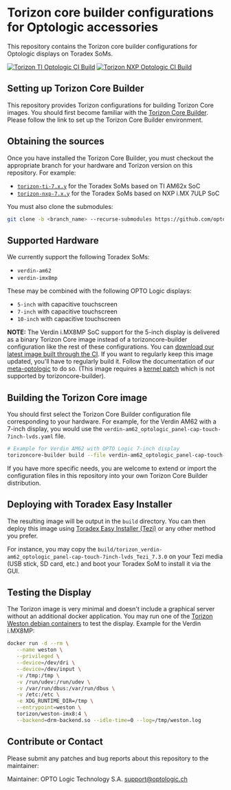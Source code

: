 # Torizon core builder configurations for Optologic accessories

This repository contains the Torizon core builder configurations for Optologic
displays on Toradex SoMs.

[![Torizon TI Optologic CI Build](https://github.com/optologic/torizon-optologic/actions/workflows/torizon-optologic-ti-ci.yml/badge.svg?branch=torizon-ti-7.x.y&event=push)](https://github.com/optologic/torizon-optologic/actions/workflows/torizon-optologic-ti-ci.yml)
[![Torizon NXP Optologic CI Build](https://github.com/optologic/torizon-optologic/actions/workflows/torizon-optologic-nxp-ci.yml/badge.svg?branch=torizon-nxp-7.x.y&event=push)](https://github.com/optologic/torizon-optologic/actions/workflows/torizon-optologic-nxp-ci.yml)

## Setting up Torizon Core Builder

This repository provides Torizon configurations for building Torizon Core
images. You should first become familiar with the [Torizon Core
Builder](https://developer.toradex.com/torizon/os-customization/torizoncore-builder-tool-customizing-torizoncore-images).
Please follow the link to set up the Torizon Core Builder environment.

## Obtaining the sources

Once you have installed the Torizon Core Builder, you must checkout the
appropriate branch for your hardware and Torizon version on this repository.
For example:
 - [`torizon-ti-7.x.y`](https://github.com/optologic/torizon-optologic/tree/torizon-ti-7.x.y) for the Toradex SoMs based on TI AM62x SoC
 - [`torizon-nxp-7.x.y`](https://github.com/optologic/torizon-optologic/tree/torizon-nxp-7.x.y) for the Toradex SoMs based on NXP i.MX 7ULP SoC

You must also clone the submodules:

```bash
git clone -b <branch_name> --recurse-submodules https://github.com/optologic/torizon-optologic.git
```

## Supported Hardware

We currently support the following Toradex SoMs:
 - `verdin-am62`
 - `verdin-imx8mp`

These may be combined with the following OPTO Logic displays:
 - `5-inch` with capacitive touchscreen
 - `7-inch` with capacitive touchscreen
 - `10-inch` with capacitive touchscreen

**NOTE:** The Verdin i.MX8MP SoC support for the 5-inch display is delivered as a binary
Torizon Core image instead of a torizoncore-builder configuration like the rest of these configurations.
You can [download our latest image built through the CI](https://github.com/optologic/meta-optologic/releases). If you want to regularly keep this
image updated, you'll have to regularly build it. Follow the documentation of our [meta-optologic](https://github.com/optologic/meta-optologic) to do so.
(This image requires a [kernel patch](https://developer.toradex.com/linux-bsp/application-development/multimedia/display-output-resolution-and-timings-linux/#verdin-imx8m-plus-lvds-known-issues) which is not supported by torizoncore-builder).

## Building the Torizon Core image

You should first select the Torizon Core Builder configuration file
corresponding to your hardware. For example, for the Verdin AM62 with a
7-inch display, you would use the `verdin-am62_optologic_panel-cap-touch-7inch-lvds.yaml` file.

```bash
# Example for Verdin AM62 with OPTO Logic 7-inch display
torizoncore-builder build --file verdin-am62_optologic_panel-cap-touch-7inch-lvds.yaml
```

If you have more specific needs, you are welcome to extend or import the
configuration files in this repository into your own Torizon Core Builder
distribution.

## Deploying with Toradex Easy Installer

The resulting image will be output in the `build` directory. You can then deploy
this image using [Toradex Easy Installer
(Tezi)](https://developer.toradex.com/software/toradex-easy-installer) or any
other method you prefer.

For instance, you may copy the
`build/torizon_verdin-am62_optologic_panel-cap-touch-7inch-lvds_Tezi_7.3.0` on
your Tezi media (USB stick, SD card, etc.) and boot your Toradex SoM to install
it via the GUI.

## Testing the Display

The Torizon image is very minimal and doesn't include a graphical server without
an additional docker application. You may run one of the [Torizon Weston debian
containers](https://developer.toradex.com/torizon/application-development/provided-containers/list-of-container-images-for-torizon)
to test the display. Example for the Verdin i.MX8MP:

```bash
docker run -d --rm \
   --name weston \
   --privileged \
   --device=/dev/dri \
   --device=/dev/input \
   -v /tmp:/tmp \
   -v /run/udev:/run/udev \
   -v /var/run/dbus:/var/run/dbus \
   -v /etc:/etc \
   -e XDG_RUNTIME_DIR=/tmp \
   --entrypoint=weston \
   torizon/weston-imx8:4 \
   --backend=drm-backend.so --idle-time=0 --log=/tmp/weston.log
```

## Contribute or Contact

Please submit any patches and bug reports about this repository to the maintainer:

Maintainer: OPTO Logic Technology S.A. <support@optologic.ch>
